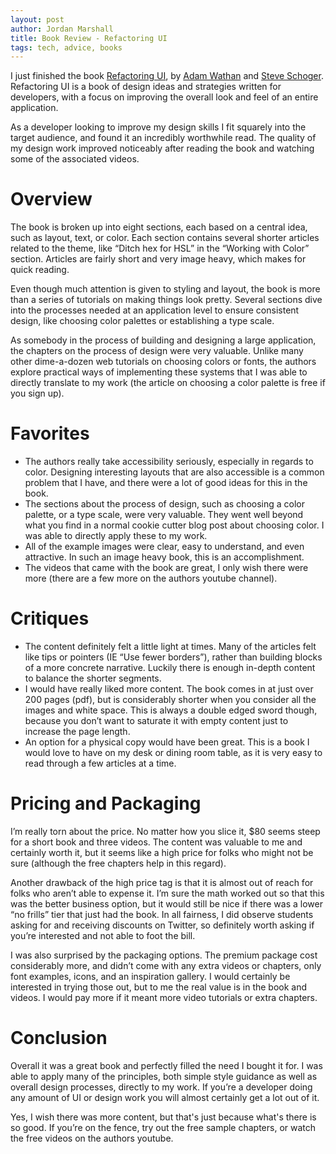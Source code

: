 ```yaml
---
layout: post
author: Jordan Marshall
title: Book Review - Refactoring UI
tags: tech, advice, books
---
```


I just finished the book [Refactoring UI](https://refactoringui.com/), by [Adam Wathan](https://twitter.com/adamwathan) and [Steve Schoger](https://twitter.com/steveschoger).  Refactoring UI is a book of design ideas and strategies written for developers, with a focus on improving the overall look and feel of an entire application.  

As a developer looking to improve my design skills I fit squarely into the target audience, and found it an incredibly worthwhile read.  The quality of my design work improved noticeably after reading the book and watching some of the associated videos.

# Overview

The book is broken up into eight sections, each based on a central idea, such as layout, text, or color.  Each section contains several shorter articles related to the theme, like “Ditch hex for HSL” in the “Working with Color” section.  Articles are fairly short and very image heavy, which makes for quick reading. 

Even though much attention is given to styling and layout, the book is more than a series of tutorials on making things look pretty.  Several sections dive into the processes needed at an application level to ensure consistent design, like choosing color palettes or establishing a type scale.  

As somebody in the process of building and designing a large application, the chapters on the process of design were very valuable.  Unlike many other dime-a-dozen web tutorials on choosing colors or fonts, the authors explore practical ways of implementing these systems that I was able to directly translate to my work (the article on choosing a color palette is free if you sign up).


# Favorites

* The authors really take accessibility seriously, especially in regards to color.  Designing interesting layouts that are also accessible is a common problem that I have, and there were a lot of good ideas for this in the book.
* The sections about the process of design, such as choosing a color palette, or a type scale, were very valuable.  They went well beyond what you find in a normal cookie cutter blog post about choosing color.  I was able to directly apply these to my work.
* All of the example images were clear, easy to understand, and even attractive.  In such an image heavy book, this is an accomplishment.  
* The videos that came with the book are great, I only wish there were more (there are a few more on the authors youtube channel).

# Critiques

* The content definitely felt a little light at times.  Many of the articles felt like tips or pointers (IE “Use fewer borders”), rather than building blocks of a more concrete narrative.  Luckily there is enough in-depth content to balance the shorter segments.
* I would have really liked more content.  The book comes in at just over 200 pages (pdf), but is considerably shorter when you consider all the images and white space.  This is always a double edged sword though, because you don’t want to saturate it with empty content just to increase the page length.
* An option for a physical copy would have been great.  This is a book I would love to have on my desk or dining room table, as it is very easy to read through a few articles at a time.


# Pricing and Packaging

I’m really torn about the price.  No matter how you slice it, $80 seems steep for a short book and three videos.  The content was valuable to me and certainly worth it, but it seems like a high price for folks who might not be sure (although the free chapters help in this regard).  

Another drawback of the high price tag is that it is almost out of reach for folks who aren’t able to expense it.  I’m sure the math worked out so that this was the better business option, but it would still be nice if there was a lower “no frills” tier that just had the book.  In all fairness, I did observe students asking for and receiving discounts on Twitter, so definitely worth asking if you’re interested and not able to foot the bill.

I was also surprised by the packaging options.  The premium package cost considerably more,  and didn’t come with any extra videos or chapters, only font examples, icons, and an inspiration gallery.  I would certainly be interested in trying those out, but to me the real value is in the book and videos.  I would pay more if it meant more video tutorials or extra chapters.

# Conclusion

Overall it was a great book and perfectly filled the need I bought it for.  I was able to apply many of the principles, both simple style guidance as well as overall design processes, directly to my work.  If you’re a developer doing any amount of UI or design work you will almost certainly get a lot out of it.  

Yes, I wish there was more content, but that's just because what's there is so good.  If you’re on the fence, try out the free sample chapters, or watch the free videos on the authors youtube.  

